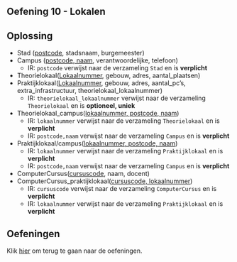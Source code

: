 ## Oefening 10 - Lokalen

## Oplossing
- Stad (<ins>postcode</ins>, stadsnaam, burgemeester)​
- Campus (<ins>postcode, naam</ins>, verantwoordelijke, telefoon) ​
    - IR: `postcode` verwijst naar de verzameling `Stad` en is **verplicht​**
- Theorielokaal(<ins>Lokaalnummer</ins>, gebouw, adres, aantal_plaatsen)​
- Praktijklokaal(<ins>Lokaalnummer</ins>, gebouw, adres, aantal_pc’s, extra_infrastructuur, theorielokaal_lokaalnummer)​
    - IR: `theorielokaal_lokaalnummer` verwijst naar de verzameling `Theorielokaal` en is **optioneel, uniek**
- Theorielokaal_campus(<ins>lokaalnummer, postcode, naam</ins>)​
    - IR: `lokaalnummer` verwijst naar de verzameling `Theorielokaal` en is **verplicht​**
    - IR: `postcode,naam` verwijst naar de verzameling `Campus` en is **verplicht​**
- Praktijklokaal/campus(<ins>lokaalnummer, postcode, naam</ins>)​
    - IR: `lokaalnummer` verwijst naar de verzameling `Praktijklokaal` en is **verplicht**
    - IR: `postcode,naam` verwijst naar de verzameling `Campus` en is **verplicht​**
- ComputerCursus(<ins>cursuscode</ins>, naam, docent)​
- ComputerCursus_praktijklokaal(<ins>cursuscode, lokaalnummer</ins>)​
    - IR: `cursuscode` verwijst naar de verzameling `ComputerCursus` en is **verplicht​**
    - IR: `lokaalnummer` verwijst naar de verzameling `Praktijklokaal` en is **verplicht​**

## Oefeningen
Klik [hier](../exercises.md) om terug te gaan naar de oefeningen.